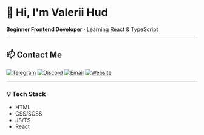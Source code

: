 # 👋 Hi, I'm **Valerii Hud**

**Beginner Frontend Developer** · Learning React & TypeScript

---

## 📫 Contact Me
[![Telegram](https://img.shields.io/badge/Telegram-2CA5E0?style=flat&logo=telegram&logoColor=white)](https://t.me/Valerii_Hud)
[![Discord](https://img.shields.io/badge/Discord-5865F2?style=flat&logo=discord&logoColor=white)](https://discord.com/users/754188336649863178)
[![Email](https://img.shields.io/badge/Email-D14836?style=flat&logo=gmail&logoColor=white)](mailto:dev@valerii-hud.com)
[![Website](https://img.shields.io/badge/valerii--hud.com-333333?style=flat&logo=internet-explorer&logoColor=white)](https://valerii-hud.com)

---

### 💡 Tech Stack 
- HTML
- CSS/SCSS
-  JS/TS
-  React
